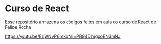 # Curso de React
Esse repositório armazena os códigos feitos em aula do curso de React de Felipe Rocha

https://youtu.be/ErjWNvP6mko?si=PB94DImgxoEN3mNJ


